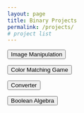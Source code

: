```yaml
---
layout: page
title: Binary Projects
permalink: /projects/
# project list
---
```



<body>
  <button class="buttonLarge" onclick="location.href='images/'" type="button">Image Manipulation</button>

  <!-- <br>
  <br> -->

  <button class="buttonLarge" onclick="location.href='colorGame/'" type="button">Color Matching Game</button>

  <!-- <br>
  <br> -->

  <button class="buttonLarge" onclick="location.href='convert/'" type="button">Converter</button>

  <!-- <br>
  <br> -->
  
  <button class="buttonLarge" onclick="location.href='boolAlgCalc/'" type="button">Boolean Algebra</button>
</body>